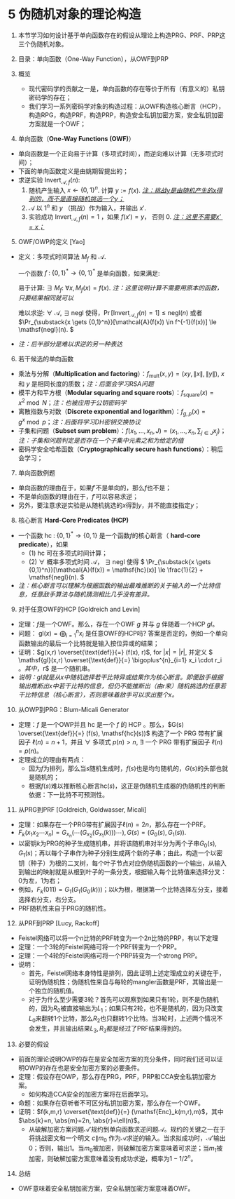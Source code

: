 # 5 伪随机对象的理论构造

1. 本节学习如何设计基于单向函数存在的假设从理论上构造PRG、PRF、PRP这三个伪随机对象。

2. 目录：单向函数（One-Way Function），从OWF到PRP

3. 概览
   - 现代密码学的贡献之一是，单向函数的存在等价于所有（有意义的）私钥密码学的存在；
   - 我们学习一系列密码学对象的构造过程：从OWF构造核心断言（HCP），构造RPG，构造PRF，构造PRP，构造安全私钥加密方案，安全私钥加密方案就是一个OWF；
   
4. 单向函数（**One-Way Functions (OWF)**）

  - 单向函数是一个正向易于计算（多项式时间），而逆向难以计算（无多项式时间）；
  - 下面的单向函数定义是由姚期智提出的；
  - 求逆实验 $\mathsf{Invert}_{\mathcal{A},f}(n)$:
    1. 随机产生输入 $x \gets \{0,1\}^n$. 计算 $y := f(x)$. <u>*注：挑战$y$是由随机产生的$x$得到的，而不是直接随机挑选一个$y$；*</u>
    2.  $\mathcal{A}$ 以 $1^n$ 和 $y$ （挑战）作为输入，并输出 $x'$.
    3. 实验成功 $\mathsf{Invert}_{\mathcal{A},f}(n) = 1$ ，如果 $f(x')=y$， 否则 0. <u>*注：这里不需要$x'= x$；*</u>

5. OWF/OWP的定义 [Yao]

  - 定义：多项式时间算法 $M_f$ 和 $\mathcal{A}$.

    一个函数 $f\;:\; \{0,1\}^* \to \{0,1\}^*$ 是单向函数，如果满足:

    易于计算: $\exists$ $M_f$: $\forall x, M_f(x) = f(x)$. *注：这里说明计算不需要用原本的函数，只要结果相同就可以*

    难以求逆: $\forall$ $\mathcal{A}$, $\exists\;\mathsf{negl}$ 使得，$\Pr[\mathsf{Invert}_{\mathcal{A},f}(n)=1] \le \mathsf{negl}(n)$ 或者 $\Pr_{\substack{x \gets \{0,1\}^n}}[\mathcal{A}(f(x)) \in f^{-1}(f(x))] \le \mathsf{negl}(n). $ 

  - *注：后半部分是难以求逆的另一种表达*

6. 若干候选的单向函数

  - 乘法与分解（**Multiplication and factoring**）：$f_{\mathsf{mult}}(x,y)=(xy,\|x\|,\|y\|)$, $x$ 和 $y$ 是相同长度的质数；*注：后面会学习RSA问题*
  - 模平方和平方根（**Modular squaring and square roots**）：$f_{\mathsf{square}}(x)=x^2\bmod N$；*注：也被应用于公钥密码学*
  - 离散指数与对数（**Discrete exponential and logarithm**）：$f_{g,p}(x)=g^x\bmod p$；*注：后面将学习DH密钥交换协议*
  - 子集和问题（**Subset sum problem**）：$f(x_1,\dotsc,x_n,J)=(x_1,\dotsc,x_n,\sum_{j \in J} x_j)$；*注：子集和问题判定是否存在一个子集中元素之和为给定的值*
  - 密码学安全哈希函数（**Cryptographically secure hash functions**）：稍后会学习；

7. 单向函数例题

  - 单向函数的理由在于，如果$f'$不是单向的，那么$f$也不是；
  - 不是单向函数的理由在于，$f'$可以容易求逆；
  - 另外，要注意求逆实验是从随机挑选的$x$得到$y$，并不能直接指定$y$；

8. 核心断言 **Hard-Core Predicates (HCP)**

  - 一个函数 $\mathsf{hc}\; : \; \{0,1\}^* \to \{0,1\}$ 是一个函数$f$的核心断言（ **hard-core predicate**），如果
    -  (1) $\mathsf{hc}$ 可在多项式时间计算；
    -  (2) $\forall$  概率多项式时间 $\mathcal{A}$， $\exists\; \mathsf{negl}$ 使得 $ \Pr_{\substack{x \gets \{0,1\}^n}}[\mathcal{A}(f(x)) = \mathsf{hc}(x)] \le \frac{1}{2} + \mathsf{negl}(n). $
  - *注：核心断言可以理解为根据函数的输出最难推断的关于输入的一个比特信息，任意敌手算法与随机猜测相比几乎没有差异。*

9. 对于任意OWF的HCP [Goldreich and Levin]

  - 定理：$f$是一个OWF。那么，存在一个OWF $g$ 并与 $g$ 伴随着一个HCP $gl$。
  - 问题： $\mathsf{gl}(x) = \bigoplus^{n}_{i=1} x_i$ 是任意OWF的HCP吗? 答案是否定的，例如一个单向函数输出的最后一个比特就是输入按位异或的结果；
  - 证明：$g(x,r) \overset{\text{def}}{=} (f(x), r)$, for $|x| = |r|$, 并定义 $ \mathsf{gl}(x,r) \overset{\text{def}}{=} \bigoplus^{n}_{i=1} x_i \cdot r_i $。 其中，$r$ 是一个随机串。
  - *说明：$\mathsf{gl}$就是从$x$中随机选择若干比特异或结果作为核心断言。即便敌手根据输出推断出$x$中若干比特的信息，但仍不能推断出（由$r$来）随机挑选的任意若干比特信息（核心断言），否则意味着敌手可以求出整个$x$。*

10. 从OWP到PRG：Blum-Micali Generator

  - 定理：$f$ 是一个OWP并且 $\mathsf{hc}$ 是一个 $f$ 的 HCP 。那么，$G(s) \overset{\text{def}}{=} (f(s), \mathsf{hc}(s))$ 构造了一个 PRG 带有扩展因子 $\ell(n) = n+1$，并且 $\forall$ 多项式 $p(n) > n$, $\exists$ 一个 PRG 带有扩展因子 $\ell(n) = p(n)$。
  - 定理成立的理由有两点：
    - 因为$f$为排列，那么当$s$随机生成时，$f(s)$也是均匀随机的，$G(s)$的头部也就是随机的；
    - 根据$f(s)$难以推断核心断言$\mathsf{hc}(s)$，这正是伪随机生成器的伪随机性的判断依据：下一比特不可预测性。

11. 从PRG到PRF [Goldreich, Goldwasser, Micali]

   - 定理：如果存在一个PRG带有扩展因子$\ell(n) = 2n$，那么存在一个PRF。
   - $F_k(x_1x_2\cdots x_n) = G_{x_n}(\cdots(G_{x_2}(G_{x_1}(k)))\cdots), G(s)=(G_0(s),G_1(s)).$
   - 以密钥$k$为PRG的种子生成随机串，并将该随机串对半分为两个子串$G_0(s),G_1(s)$；再以每个子串作为种子分别生成两个新的子串；由此，构造一个以密钥（种子）为根的二叉树，每个叶子节点对应伪随机函数的一个输出，从输入到输出的映射就是从根到叶子的一条分支，根据输入每个比特值来选择分叉：0为左，1为右；
   - 例如，$F_k(011) = G_1(G_1(G_0(k)))$；以$k$为根，根据第一个比特选择左分支，接着选择右分支，右分支。
   - PRF随机性来自于PRG的随机性。

12. 从PRF到PRP [Lucy, Rackoff]

   - Feistel网络可以将一个$n$比特的PRF转变为一个$2n$比特的PRP，有以下定理
   - 定理：一个3轮的Feistel网络可将一个PRF转变为一个PRP。
   - 定理：一个4轮的Feistel网络可将一个PRP转变为一个strong PRP。
   - 说明：
     - 首先，Feistel网络本身特性是排列，因此证明上述定理成立的关键在于，证明伪随机性；伪随机性来自与每轮的mangler函数是PRF，其输出是一个独立的随机值。
     - 对于为什么至少需要3轮？首先可以观察到如果只有1轮，则不是伪随机的，因为$R_0$被直接输出为$L_1$；如果只有2轮，也不是随机的，因为只改变$L_0$来翻转1个比特，那么$R_2$也只翻转1个比特。当3轮时，上述两个情况不会发生，并且输出结果$L_3, R_3$都是经过了PRF结果得到的。

13. 必要的假设

   - 前面的理论说明OWP的存在是安全加密方案的充分条件，同时我们还可以证明OWP的存在也是安全加密方案的必要条件。
   - 定理：假设存在OWP，那么存在PRG，PRF，PRP和CCA安全私钥加密方案。
        - 如何构造CCA安全的加密方案将在后面学习。
   - 命题：如果存在窃听者不可区分私钥加密方案，那么存在一个OWF。
   - 证明：$f(k,m,r) \overset{\text{def}}{=} (\mathsf{Enc}_k(m,r),m)$，其中 $\abs{k}=n, \abs{m}=2n, \abs{r}=\ell(n)$。
        - 从破解加密方案问题$\mathcal{A}'$规约到单向函数求逆问题$\mathcal{A}$。规约的关键之一在于将挑战密文和一个明文 $c\|m_0$ 作为$\mathcal{A}$求逆的输入。当求拟成功时，$\mathcal{A}'$输出0；否则，输出1。当$m_0$被加密，则破解加密方案意味着可求逆；当$m_1$被加密，则破解加密方案意味着没有成功求逆，概率为$1-1/2^n$。

14. 总结

   - OWF意味着安全私钥加密方案，安全私钥加密方案意味着OWF。

